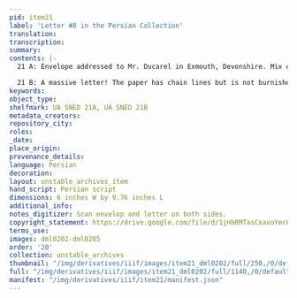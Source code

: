 ```yaml
---
pid: item21
label: 'Letter #8 in the Persian Collection'
translation:
transcription:
summary:
contents: |-
  21 A: Envelope addressed to Mr. Ducarel in Exmouth, Devonshire. Mix of Persian and English script. The seal is that of ‘Alim Beg

  21 B: A massive letter! The paper has chain lines but is not burnished or flecked at all. The letter is written by Sharaf un-Nissa’s brother ‘Alim Beg and mentions another brother, Daim Beg. The letter spells out in very dire terms the financial straits of the family and makes clear that the family has holdings in Purnea, as well as links across the region. It also mentions John Shore. Note that the paper is not burnished AT ALL, perhaps a signifier of the urgency of the family’s financial straits.
keywords:
object_type:
shelfmark: UA SNED 21A, UA SNED 21B
metadata_creators:
repository_city:
roles:
_date:
place_origin:
provenance_details:
language: Persian
decoration:
layout: unstable_archives_item
hand_script: Persian script
dimensions: 6 inches W by 9.76 inches L
additional_info:
notes_digitizer: Scan envelop and letter on both sides.
copyright_statement: https://drive.google.com/file/d/1jHhRMTasCxavoYer89Wn8_Xn65nL0sW0/view?usp=sharing
terms_use:
images: dml0202-dml0205
order: '20'
collection: unstable_archives
thumbnail: "/img/derivatives/iiif/images/item21_dml0202/full/250,/0/default.jpg"
full: "/img/derivatives/iiif/images/item21_dml0202/full/1140,/0/default.jpg"
manifest: "/img/derivatives/iiif/item21/manifest.json"
---
```

